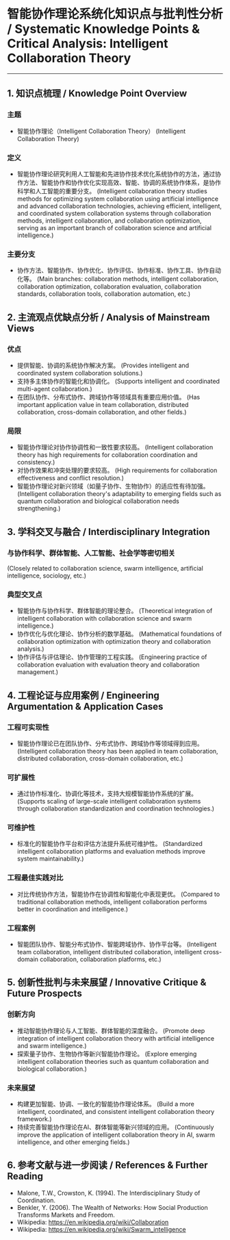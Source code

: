 # 智能协作理论系统化知识点与批判性分析 / Systematic Knowledge Points & Critical Analysis: Intelligent Collaboration Theory

---

## 1. 知识点梳理 / Knowledge Point Overview

### 主题

- 智能协作理论（Intelligent Collaboration Theory）
  (Intelligent Collaboration Theory)

### 定义

- 智能协作理论研究利用人工智能和先进协作技术优化系统协作的方法，通过协作方法、智能协作和协作优化实现高效、智能、协调的系统协作体系，是协作科学和人工智能的重要分支。
  (Intelligent collaboration theory studies methods for optimizing system collaboration using artificial intelligence and advanced collaboration technologies, achieving efficient, intelligent, and coordinated system collaboration systems through collaboration methods, intelligent collaboration, and collaboration optimization, serving as an important branch of collaboration science and artificial intelligence.)

### 主要分支

- 协作方法、智能协作、协作优化、协作评估、协作标准、协作工具、协作自动化等。
  (Main branches: collaboration methods, intelligent collaboration, collaboration optimization, collaboration evaluation, collaboration standards, collaboration tools, collaboration automation, etc.)

## 2. 主流观点优缺点分析 / Analysis of Mainstream Views

### 优点

- 提供智能、协调的系统协作解决方案。
  (Provides intelligent and coordinated system collaboration solutions.)
- 支持多主体协作的智能化和协调化。
  (Supports intelligent and coordinated multi-agent collaboration.)
- 在团队协作、分布式协作、跨域协作等领域具有重要应用价值。
  (Has important application value in team collaboration, distributed collaboration, cross-domain collaboration, and other fields.)

### 局限

- 智能协作理论对协作协调性和一致性要求较高。
  (Intelligent collaboration theory has high requirements for collaboration coordination and consistency.)
- 对协作效果和冲突处理的要求较高。
  (High requirements for collaboration effectiveness and conflict resolution.)
- 智能协作理论对新兴领域（如量子协作、生物协作）的适应性有待加强。
  (Intelligent collaboration theory's adaptability to emerging fields such as quantum collaboration and biological collaboration needs strengthening.)

## 3. 学科交叉与融合 / Interdisciplinary Integration

### 与协作科学、群体智能、人工智能、社会学等密切相关

  (Closely related to collaboration science, swarm intelligence, artificial intelligence, sociology, etc.)

### 典型交叉点

- 智能协作与协作科学、群体智能的理论整合。
  (Theoretical integration of intelligent collaboration with collaboration science and swarm intelligence.)
- 协作优化与优化理论、协作分析的数学基础。
  (Mathematical foundations of collaboration optimization with optimization theory and collaboration analysis.)
- 协作评估与评估理论、协作管理的工程实践。
  (Engineering practice of collaboration evaluation with evaluation theory and collaboration management.)

## 4. 工程论证与应用案例 / Engineering Argumentation & Application Cases

### 工程可实现性

- 智能协作理论已在团队协作、分布式协作、跨域协作等领域得到应用。
  (Intelligent collaboration theory has been applied in team collaboration, distributed collaboration, cross-domain collaboration, etc.)

### 可扩展性

- 通过协作标准化、协调化等技术，支持大规模智能协作系统的扩展。
  (Supports scaling of large-scale intelligent collaboration systems through collaboration standardization and coordination technologies.)

### 可维护性

- 标准化的智能协作平台和评估方法提升系统可维护性。
  (Standardized intelligent collaboration platforms and evaluation methods improve system maintainability.)

### 工程最佳实践对比

- 对比传统协作方法，智能协作在协调性和智能化中表现更优。
  (Compared to traditional collaboration methods, intelligent collaboration performs better in coordination and intelligence.)

### 工程案例

- 智能团队协作、智能分布式协作、智能跨域协作、协作平台等。
  (Intelligent team collaboration, intelligent distributed collaboration, intelligent cross-domain collaboration, collaboration platforms, etc.)

## 5. 创新性批判与未来展望 / Innovative Critique & Future Prospects

### 创新方向

- 推动智能协作理论与人工智能、群体智能的深度融合。
  (Promote deep integration of intelligent collaboration theory with artificial intelligence and swarm intelligence.)
- 探索量子协作、生物协作等新兴智能协作理论。
  (Explore emerging intelligent collaboration theories such as quantum collaboration and biological collaboration.)

### 未来展望

- 构建更加智能、协调、一致化的智能协作理论体系。
  (Build a more intelligent, coordinated, and consistent intelligent collaboration theory framework.)
- 持续完善智能协作理论在AI、群体智能等新兴领域的应用。
  (Continuously improve the application of intelligent collaboration theory in AI, swarm intelligence, and other emerging fields.)

## 6. 参考文献与进一步阅读 / References & Further Reading

- Malone, T.W., Crowston, K. (1994). The Interdisciplinary Study of Coordination.
- Benkler, Y. (2006). The Wealth of Networks: How Social Production Transforms Markets and Freedom.
- Wikipedia: <https://en.wikipedia.org/wiki/Collaboration>
- Wikipedia: <https://en.wikipedia.org/wiki/Swarm_intelligence>
